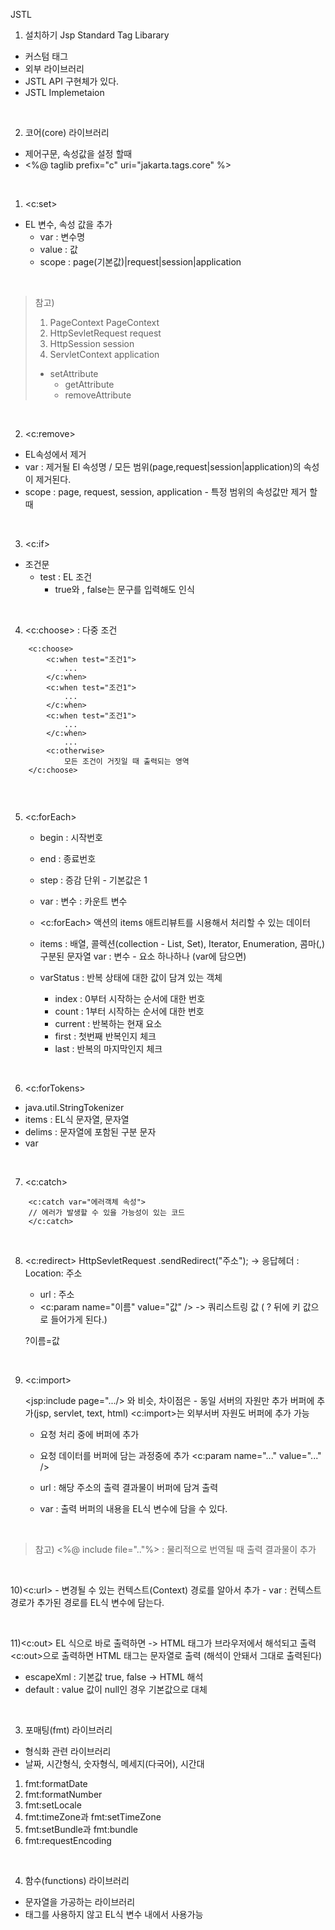 JSTL
1. 설치하기
Jsp Standard Tag Libarary
- 커스텀 태그
- 외부 라이브러리
- JSTL API 구현체가 있다.
- JSTL Implemetaion  
<br>

2. 코어(core) 라이브러리
- 제어구문, 속성값을 설정 할때
- <%@ taglib prefix="c" uri="jakarta.tags.core" %>
<br>

1) <c:set>
- EL 변수, 속성 값을 추가
	- var : 변수명
	- value : 값 
	- scope : page(기본값)|request|session|application
<br>

> 참고)
> 1. PageContext PageContext
> 2. HttpSevletRequest request
> 3. HttpSession session
> 4. ServletContext application
> 	- setAttribute
>		- getAttribute
>		- removeAttribute

<br>

2) <c:remove>
- EL속성에서 제거
- var : 제거될 El 속성명 / 모든 범위(page,request|session|application)의 속성이 제거된다.
- scope : page, request, session, application - 특정 범위의 속성값만 제거 할 때
<br>

3) <c:if>
- 조건문
	- test : EL 조건
		- true와 , false는 문구를 입력해도 인식
<br>

	
4) <c:choose>
	: 다중 조건

```	
	<c:choose>
		<c:when test="조건1">
			...
		</c:when>
		<c:when test="조건1">
			...
		</c:when>
		<c:when test="조건1">
			...
		</c:when>
			...
		<c:otherwise>
			모든 조건이 거짓일 때 출력되는 영역
	</c:choose>
	
```	

<br>

5) <c:forEach>
	- begin : 시작번호
	- end : 종료번호
	- step : 증감 단위 - 기본값은 1
	- var : 변수 : 카운트 변수

	- <c:forEach> 액션의 items 애트리뷰트를 시용해서 처리할 수 있는 데이터
	- items : 배열, 콜렉션(collection - List, Set), Iterator, Enumeration, 콤마(,) 구분된 문자열
				var : 변수 - 요소 하나하나  (var에 담으면) 
	- varStatus : 반복 상태에 대한 값이 담겨 있는 객체
		- index : 0부터 시작하는 순서에 대한 번호
		- count : 1부터 시작하는 순서에 대한 번호
		- current : 반복하는 현재 요소
		- first : 첫번째 반복인지 체크
		- last : 반복의 마지막인지 체크
	
<br>

6) <c:forTokens>
- java.util.StringTokenizer
- items : EL식 문자열, 문자열
- delims : 문자열에 포함된 구분 문자
- var 
<br>

7) <c:catch>

```
	<c:catch var="에러객체 속성">
	// 에러가 발생할 수 있을 가능성이 있는 코드
	</c:catch>
```

<br>

8) <c:redirect>
	HttpSevletRequest
		.sendRedirect("주소"); -> 응답헤더 : Location: 주소
		
	- url : 주소
	- <c:param name="이름" value="값" /> -> 쿼리스트링 값 (	? 뒤에 키 값으로 들어가게 된다.)
	
	?이름=값
<br>

9) <c:import>
	
	<jsp:include page=".../> 와 비슷, 차이점은 - 동일 서버의 자원만 추가 버퍼에 추가(jsp, servlet, text, html)
	<c:import>는 외부서버 자원도 버퍼에 추가 가능
	- 요청 처리 중에 버퍼에 추가
	- 요청 데이터를 버퍼에 담는 과정중에 추가
		<c:param name="..." value="..." />
	
	- url : 해당 주소의 출력 결과물이 버퍼에 담겨 출력
	- var : 출력 버퍼의 내용을 EL식 변수에 담을 수 있다.
	
	
<br>
	
> 참고)
> <%@ include file=".."%> : 물리적으로 번역될 때 출력 결과물이 추가

<br>

10)<c:url>
	- 변경될 수 있는 컨텍스트(Context) 경로를 알아서 추가 
	- var : 컨텍스트 경로가 추가된 경로를 EL식 변수에 담는다.

<br>

11)<c:out>
EL 식으로 바로 출력하면 -> HTML 태그가 브라우저에서 해석되고 출력
<c:out>으로 출력하면 HTML 태그는 문자열로 출력 (해석이 안돼서 그대로 출력된다)
- escapeXml : 기본값 true, false -> HTML 해석
- default : value 값이 null인 경우 기본값으로 대체

<br>

3. 포매팅(fmt) 라이브러리
- 형식화 관련 라이브러리
- 날짜, 시간형식, 숫자형식, 메세지(다국어), 시간대
1) fmt:formatDate
2) fmt:formatNumber
3) fmt:setLocale
4) fmt:timeZone과 fmt:setTimeZone
5) fmt:setBundle과 fmt:bundle
6) fmt:requestEncoding

<br>

4. 함수(functions) 라이브러리
- 문자열을 가공하는 라이브러리
- 태그를 사용하지 않고 EL식 변수 내에서 사용가능

<br>
